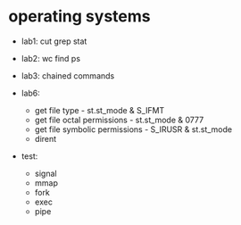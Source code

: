 # operating systems

- lab1: cut grep stat
- lab2: wc find ps
- lab3: chained commands
- lab6:

  - get file type - st.st_mode & S_IFMT
  - get file octal permissions - st.st_mode & 0777
  - get file symbolic permissions - S_IRUSR & st.st_mode
  - dirent

- test:
  - signal
  - mmap
  - fork
  - exec
  - pipe
